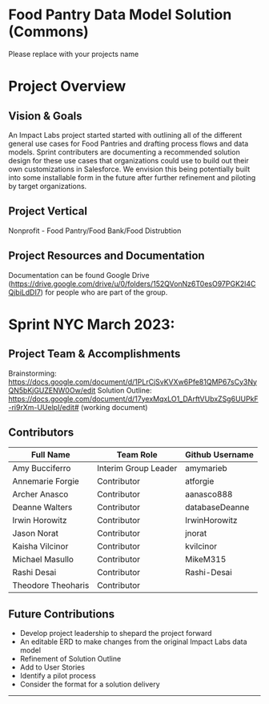 # Food Pantry Data Model Solution (Commons)
Please replace with your projects name

# Project Overview
## Vision & Goals
An Impact Labs project started started with outlining all of the different general use cases for Food Pantries and drafting process flows and data models. Sprint contributers are documenting a recommended solution design for these use cases that organizations could use to build out their own customizations in Salesforce. We envision this being potentially built into some installable form in the future after further refinement and piloting by target organizations.

## Project Vertical
Nonprofit - Food Pantry/Food Bank/Food Distrubtion

## Project Resources and Documentation
Documentation can be found Google Drive (https://drive.google.com/drive/u/0/folders/152QVonNz6T0esO97PGK2l4CQjbiLdDI7) for people who are part of the group.


# Sprint NYC March 2023: 
## Project Team & Accomplishments
Brainstorming: https://docs.google.com/document/d/1PLrCjSvKVXw6Pfe81QMP67sCy3NyQN5bKjGUZENW0Ow/edit
Solution Outline: https://docs.google.com/document/d/17yexMqxLO1_DArftVUbxZSg6UUPkF-ri9rXm-UUelpI/edit# (working document)

## Contributors

Full Name            | Team Role     | Github Username      
------------- | ------------- | ------------- 
Amy Bucciferro | Interim Group Leader | amymarieb
Annemarie Forgie | Contributor | atforgie
Archer Anasco | Contributor | aanasco888
Deanne Walters | Contributor | databaseDeanne
Irwin Horowitz | Contributor | IrwinHorowitz
Jason Norat | Contributor | jnorat
Kaisha Vilcinor | Contributor | kvilcinor
Michael Masullo | Contributor | MikeM315
Rashi Desai | Contributor | Rashi-Desai
Theodore Theoharis | Contributor | 

## Future Contributions 
- Develop project leadership to shepard the project forward
- An editable ERD to make changes from the original Impact Labs data model
- Refinement of Solution Outline
- Add to User Stories
- Identify a pilot process
- Consider the format for a solution delivery

***

